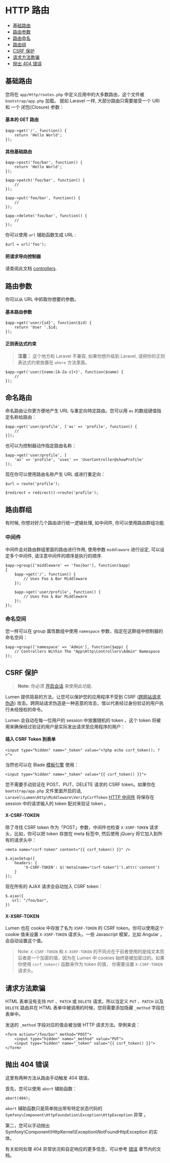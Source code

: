 # HTTP 路由

- [基础路由](#basic-routing)
- [路由参数](#route-parameters)
- [路由命名](#named-routes)
- [路由组](#route-groups)
- [CSRF 保护](#csrf-protection)
- [请求方法欺骗](#method-spoofing)
- [抛出 404 错误](#throwing-404-errors)

<a name="basic-routing"></a>
## 基础路由

您将在 `app/Http/routes.php` 中定义应用中的大多数路由，这个文件被 `bootstrap/app.php` 加载。 就如 Laravel 一样, 大部分路由只需要接受一个 URI 和 一个 闭包(Closure) 参数：

#### 基本的 GET 路由

	$app->get('/', function() {
		return 'Hello World';
	});

#### 其他基础路由

	$app->post('foo/bar', function() {
		return 'Hello World';
	});

	$app->patch('foo/bar', function() {
		//
	});

	$app->put('foo/bar', function() {
		//
	});

	$app->delete('foo/bar', function() {
		//
	});

你可以使用 `url` 辅助函数生成 URL : 

	$url = url('foo');

#### 把请求导向控制器

请查阅此文档 [controllers](/docs/controllers).

<a name="route-parameters"></a>
## 路由参数

你可以从 URL 中抓取你想要的参数。

#### 基本路由参数

	$app->get('user/{id}', function($id) {
		return 'User '.$id;
	});

#### 正则表达式约束

> **注意：** 这个地方和 Laravel 不兼容, 如果你想升级到 Laravel, 请把你的正则表达式约束放置在 `where` 方法里面。

	$app->get('user/{name:[A-Za-z]+}', function($name) {
		//
	});

<a name="named-routes"></a>
## 命名路由

命名路由让你更方便地产生 URL 与重定向特定路由。您可以用 `as` 的数组键值指定名称给路由：

	$app->get('user/profile', ['as' => 'profile', function() {
		//
	}]);

也可以为控制器动作指定路由名称：

	$app->get('user/profile', [
		'as' => 'profile', 'uses' => 'UserController@showProfile'
	]);

现在你可以使用路由名称产生 URL 或进行重定向：

	$url = route('profile');

	$redirect = redirect()->route('profile');

<a name="route-groups"></a>
## 路由群组

有时候, 你想对好几个路由进行统一逻辑处理, 如中间件, 你可以使用路由群组功能. 

<a name="route-group-middleware"></a>
### 中间件

中间件会对路由群组里面的路由进行作用, 使用参数 `middleware` 进行设定, 可以设定多个中间件, 请注意中间件的顺序是执行的顺序. 

	$app->group(['middleware' => 'foo|bar'], function($app)
	{
		$app->get('/', function() {
			// Uses Foo & Bar Middleware
		});

		$app->get('user/profile', function() {
			// Uses Foo & Bar Middleware
		});
	});

<a name="route-group-namespace"></a>
### 命名空间

您一样可以在 group 属性数组中使用 `namespace` 参数，指定在这群组中控制器的命名空间：

	$app->group(['namespace' => 'Admin'], function($app) {
		// Controllers Within The "App\Http\Controllers\Admin" Namespace
	});

<a name="csrf-protection"></a>
## CSRF 保护

> **Note:** 你必须 [开启会话](/docs/session#session-usage) 来使用此功能.

Lumen 提供简易的方法，让您可以保护您的应用程序不受到 CSRF ([跨网站请求伪造](http://en.wikipedia.org/wiki/Cross-site_request_forgery)) 攻击。跨网站请求伪造是一种恶意的攻击，借以代表经过身份验证的用户执行未经授权的命令。

Lumen 会自动在每一位用户的 session 中放置随机的 token ，这个 token 将被用来确保经过验证的用户是实际发出请求至应用程序的用户：

#### 插入 CSRF Token 到表单

	<input type="hidden" name="_token" value="<?php echo csrf_token(); ?>">

当然也可以在 Blade [模板引擎](/docs/templates) 使用：

	<input type="hidden" name="_token" value="{{ csrf_token() }}">

您不需要手动验证在 POST、PUT、DELETE 请求的 CSRF token。如果你在 `bootstrap/app.php` 文件里面开启的话, `Laravel\Lumen\Http\Middleware\VerifyCsrfToken` [HTTP 中间件](/docs/middleware) 将保存在 session 中的请求输入的 token 配对来验证 token 。

#### X-CSRF-TOKEN

除了寻找 CSRF token 作为「POST」参数，中间件也检查 `X-XSRF-TOKEN` 请求头，比如，你可以把 token 存放在 meta 标签中, 然后使用 jQuery 将它加入到所有的请求头中：

	<meta name="csrf-token" content="{{ csrf_token() }}" />

	$.ajaxSetup({
		headers: {
			'X-CSRF-TOKEN': $('meta[name="csrf-token"]').attr('content')
		}
	});

现在所有的 AJAX 请求会自动加入 CSRF token：

	$.ajax({
	   url: "/foo/bar",
	})

#### X-XSRF-TOKEN

Lumen 也在 cookie 中存放了名为 `XSRF-TOKEN` 的 CSRF token。你可以使用这个 cookie 值来设置 `X-XSRF-TOKEN` 请求头。一些 Javascript 框架，比如 Angular ，会自动设置这个值。

> Note:  `X-CSRF-TOKEN` 和 `X-XSRF-TOKEN` 的不同点在于前者使用的是纯文本而后者是一个加密的值，因为在 Lumen 中 cookies 始终是被加密过的。如果你使用 `csrf_token()` 函数来作为 token 的值， 你需要设置 `X-CSRF-TOKEN` 请求头。

<a name="method-spoofing"></a>
## 请求方法欺骗

HTML 表单没有支持 `PUT` 、`PATCH` 或 `DELETE` 请求。所以当定义 `PUT` 、`PATCH` 以及 `DELETE` 路由并在 HTML 表单中被调用的时候，您将需要添加隐藏 `_method` 字段在表单中。

发送的 `_method` 字段对应的值会被当做 HTTP 请求方法。举例来说：

	<form action="/foo/bar" method="POST">
		<input type="hidden" name="_method" value="PUT">
		<input type="hidden" name="_token" value="{{ csrf_token() }}">
	</form>

<a name="throwing-404-errors"></a>
## 抛出 404 错误

这里有两种方法从路由手动触发 404 错误。

首先，您可以使用 `abort` 辅助函数：

	abort(404);

`abort` 辅助函数只是简单抛出带有特定状态代码的 `Symfony\Component\HttpFoundation\Exception\HttpException` 异常 。

第二，您可以手动抛出 Symfony\Component\HttpKernel\Exception\NotFoundHttpException 的实体。

有关如何处理 404 异常状况和自定响应的更多信息，可以参考 [错误](/docs/errors#http-exceptions) 章节内的文档。

